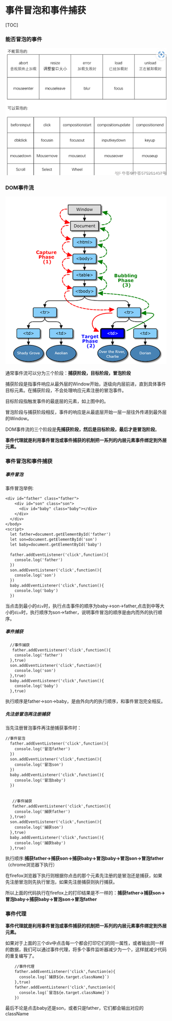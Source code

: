 # 事件冒泡和事件捕获



[TOC]

### 能否冒泡的事件

![](./../src/事件冒泡.png)

### DOM事件流

![](./../src/DOM事件流.png)

通常事件流可以分为三个阶段：**捕获阶段，目标阶段，冒泡阶段**

​	捕获阶段是指事件响应从最外层的Window开始，逐级向内层前进，直到具体事件目标元素。在捕获阶段，不会处理响应元素注册的冒泡事件。

目标阶段指触发事件的最底层的元素，如上图中的。

冒泡阶段与捕获阶段相反，事件的响应是从最底层开始一层一层往外传递到最外层的Window。

DOM事件流的三个阶段是**先捕获阶段，然后是目标阶段，最后才是冒泡阶段**。

**事件代理就是利用事件冒泡或事件捕获的机制把一系列的内层元素事件绑定到外层元素。**

### 事件冒泡和事件捕获

##### 事件冒泡

事件冒泡举例:

```
<div id="father" class="father">
    <div id="son" class="son">
      <div id="baby" class="baby"></div>
    </div>
  </div>
</body>
<script>
  let father=document.getElementById('father')
  let son=document.getElementById('son')
  let baby=document.getElementById('baby')
  
  father.addEventListener('click',function(){
    console.log('father')
  })
  son.addEventListener('click',function(){
    console.log('son')
  })
  baby.addEventListener('click',function(){
    console.log('baby')
  })
```

当点击到最小的`div`时，执行点击事件的顺序为baby->son->father,点击到中等大小的`div`时，执行顺序为son->father，说明事件冒泡的顺序是由内而外的执行顺序。

##### 事件捕获

```
  //事件捕获
   father.addEventListener('click',function(){
    console.log('father')
  },true)
  son.addEventListener('click',function(){
    console.log('son')
  },true)
  baby.addEventListener('click',function(){
    console.log('baby')
  },true)
```

执行顺序是father->son->baby，是由外向内的执行顺序，和事件冒泡完全相反。

##### 先注册冒泡再注册捕获

当先注册冒泡事件再注册捕获事件时：

```
//事件冒泡
  father.addEventListener('click',function(){
    console.log('冒泡father')
  })
  son.addEventListener('click',function(){
    console.log('冒泡son')
  })
  baby.addEventListener('click',function(){
    console.log('冒泡baby')
  })


   //事件捕获
   father.addEventListener('click',function(){
    console.log('捕获father')
  },true)
  son.addEventListener('click',function(){
    console.log('捕获son')
  },true)
  baby.addEventListener('click',function(){
    console.log('捕获baby')
  },true)
```

执行顺序:**捕获father->捕获son->捕获baby->冒泡baby->冒泡son->冒泡father**（chrome浏览器下执行）

在firefox浏览器下执行则根据你点击的那个元素先注册的是冒泡还是捕获，如果先注册冒泡则先执行冒泡，如果先注册捕获则执行捕获。

所以上面的代码执行在firefox上的打印结果是不一样的：**捕获father->捕获son->冒泡baby->捕获baby->冒泡son->冒泡father**

### 事件代理

**事件代理就是利用事件冒泡或事件捕获的机制把一系列的内层元素事件绑定到外层元素。**

如果对于上面的三个div中点击每一个都会打印它们的同一属性，或者输出同一样的数据，我们可以通过事件代理，将多个事件监听器减少为一个，这样就减少代码的重复编写了。

```
    //事件代理
    father.addEventListener('click',function(e){
      console.log(`捕获${e.target.className}`)
    },true)
    father.addEventListener('click',function(e){
      console.log(`冒泡${e.target.className}`)
    })
```

最后不论是点击baby还是son，或者只是father，它们都会输出对应的className
